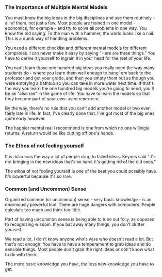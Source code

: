 ### The Importance of Multiple Mental Models
You must know the big ideas in the big disciplines and use them routinely - all of them, not just a few. Most people are trained in one model - economics, for example - and try to solve all problems in one way. You know the old saying: To the man with a hammer, the world looks like a nail. This is a dumb way of handling problems.

You need a different checklist and different mental models for different companies. I can never make it easy by saying "Here are three things." You have to derive it yourself to ingrain it in your head for the rest of your life.

You can't learn those one hundred big ideas you really need the way many students do - where you learn them well enough to bang' em back to the professor and get your grade, and then you empty them out as though you were emptying a bathtub so you can take in more water next time. If that's the way you learn the one hundred big models you're going to need, you'll be an "also ran" in the game of life. You have to learn the models so that they become part of your ever-used repertoire.

By the way, there's no rule that you can't add another model or two even fairly late in life. In fact, I've clearly done that. I've got most of the big ones quite early however.

The happier mental real I recommend is one from which no one willingly returns. A return would be like cutting off one's hands. 

### The Ethos of not fooling yourself
It is ridiculous the way a lot of people cling to failed ideas. Keynes said "It's not bringing in the new ideas that's so hard. It's getting rid of the old ones."

The ethos of not fooling yourself is one of the best you could possibly have. It's powerful because it's so rare.

### Common (and Uncommon) Sense
Organized common (or uncommon) sense - very basic knowledge - is an enormously powerful tool. There are huge dangers with computers. People calculate too much and think too little.

Part of having uncommon sense is being able to tune out folly, as opposed to recognizing wisdom. If you bat away many things, you don't clutter yourself.

We read a lot. I don't know anyone who's wise who doesn't read a lot. But that's not enough: You have to have a temperament to grab ideas and do sensible things. Most people don't grab the right ideas or don't know what to do with them.

The more basic knowledge you have, the less new knowledge you have to get. 